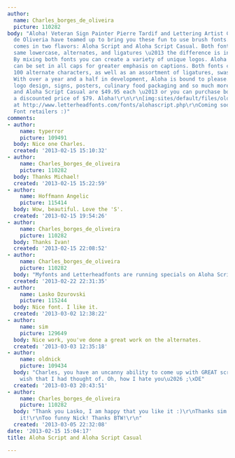 ```yaml
---
author:
  name: Charles_borges_de_oliveira
  picture: 110282
body: "Aloha! Veteran Sign Painter Pierre Tardif and Lettering Artist Charles Borges
  de Oliveria have teamed up to bring you these fun to use brush fonts. Aloha Script
  comes in two flavors: Aloha Script and Aloha Script Casual. Both fonts contain the
  same lowercase, alternates, and ligatures \u2013 the difference is in the capitals.
  By mixing both fonts you can create a variety of unique logos. Aloha Scripts Casual
  can be set in all caps for greater emphasis on captions. Both fonts contains over
  100 alternate characters, as well as an assortment of ligatures, swashes and underlines.
  With over a year and a half in development, Aloha is bound to please. Great for
  logo design, signs, posters, culinary food packaging and so much more. Aloha Script
  and Aloha Script Casual are $49.95 each \u2013 or you can purchase both fonts for
  a discounted price of $79. Aloha!\r\n\r\n[img:sites/default/files/old-images/Aloha-Script-sample-1_3894.png]\r\n[img:sites/default/files/old-images/Aloha-Script-sample-2_3884.png]\r\n[img:sites/default/files/old-images/Sinatra-Microphones_4728.png]\r\n[img:sites/default/files/old-images/Aloha-Script-sample-3_4866.png]\r\nAvailable
  at http://www.letterheadfonts.com/fonts/alohascript.php\r\nComing soon to all major
  Font retailers :)"
comments:
- author:
    name: typerror
    picture: 109491
  body: Nice one Charles.
  created: '2013-02-15 15:10:32'
- author:
    name: Charles_borges_de_oliveira
    picture: 110282
  body: Thanks Michael!
  created: '2013-02-15 15:22:59'
- author:
    name: Hoffmann Angelic
    picture: 115414
  body: Wow, beautiful. Love the 'S'.
  created: '2013-02-15 19:54:26'
- author:
    name: Charles_borges_de_oliveira
    picture: 110282
  body: Thanks Ivan!
  created: '2013-02-15 22:08:52'
- author:
    name: Charles_borges_de_oliveira
    picture: 110282
  body: "Myfonts and Letterheadfonts are running specials on Aloha Script!\r\nhttp://www.myfonts.com/fonts/charlesborges/aloha-script/\r\nhttp://www.letterheadfonts.com/fonts/alohascriptset.php\r\n:)"
  created: '2013-02-22 22:31:35'
- author:
    name: Lasko Dzurovski
    picture: 115244
  body: Nice font. I like it.
  created: '2013-03-02 12:38:22'
- author:
    name: sim
    picture: 129649
  body: Nice work, you've done a great work on the alternates.
  created: '2013-03-03 12:35:18'
- author:
    name: oldnick
    picture: 109434
  body: "Charles, you have an uncanny ability to come up with GREAT scripts that I
    wish that I had thought of. Oh, how I hate you\u2026 ;\xDE"
  created: '2013-03-03 20:43:51'
- author:
    name: Charles_borges_de_oliveira
    picture: 110282
  body: "Thank you Lasko, I am happy that you like it :)\r\nThanks sim. I appreciate
    it!\r\nToo funny Nick! Thanks BTW!\r\n"
  created: '2013-03-05 22:32:08'
date: '2013-02-15 15:04:17'
title: Aloha Script and Aloha Script Casual

---
```

